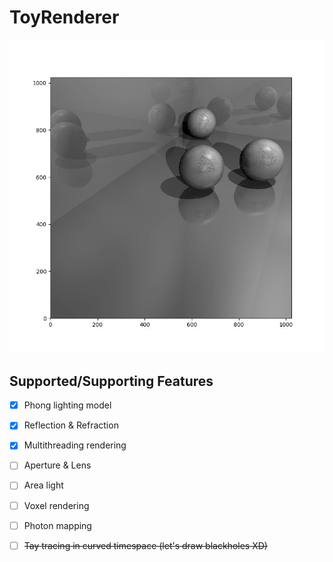 # ToyRenderer

![](https://github.com/monlie/ToyRenderer/blob/master/demo.jpg?raw=true)

## Supported/Supporting Features

- [x] Phong lighting model
- [x] Reflection & Refraction
- [x] Multithreading rendering
- [ ] Aperture & Lens
- [ ] Area light
- [ ] Voxel rendering
- [ ] Photon mapping
- [ ] ~~Tay tracing in curved timespace (let's draw blackholes XD)~~

